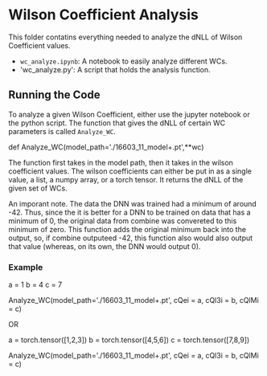 # Wilson Coefficient Analysis

This folder contatins everything needed to analyze the dNLL of Wilson Coefficient values.
- `wc_analyze.ipynb`: A notebook to easily analyze different WCs.
- 'wc_analyze.py': A script that holds the analysis function.

## Running the Code
To analyze a given Wilson Coefficient, either use the jupyter notebook or the python script.
The function that gives the dNLL of certain WC parameters is called `Analyze_WC`.

def Analyze_WC(model_path='./16603_11_model+.pt',**wc)

The function first takes in the model path, then it takes in the wilson coefficient values. The wilson coefficients can either be put in as a single value, a list, a numpy array, or a torch tensor. It returns the dNLL of the given set of WCs.

An imporant note. The data the DNN was trained had a minimum of around -42. Thus, since the it is better for a DNN to be trained on data that has a minimum of 0, the original data from combine was convereted to this minimum of zero. This function adds the original minimum back into the output, so, if combine outputeed -42, this function also would also output that value (whereas, on its own, the DNN would output 0).

### Example

a = 1
b = 4
c = 7

Analyze_WC(model_path='./16603_11_model+.pt', cQei = a, cQl3i = b, cQlMi = c)

OR

a = torch.tensor([1,2,3])
b = torch.tensor([4,5,6])
c = torch.tensor([7,8,9])

Analyze_WC(model_path='./16603_11_model+.pt', cQei = a, cQl3i = b, cQlMi = c)
